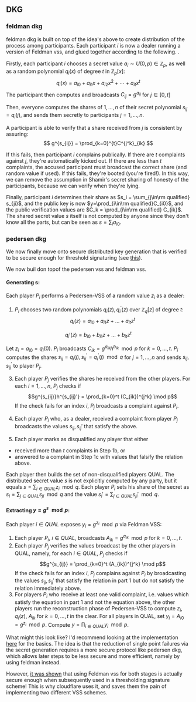
## DKG

### feldman dkg

feldman dkg is built on top of the idea's above to create distribution of the process among participants. Each participant $i$ is now a dealer running a version of Feldman vss, and glued together according to the following. .

Firstly, each participant $i$ chooses a secret value $a_i\sim U(0, p)\in\mathbb{Z}_p$, as well as a random polynomial $q_i(x)$ of degree $t$ in $\mathbb{Z}_p[x]$:
$$
q_i(x) = a_{i0} + a_{i1}x + a_{i2}x^2 + \cdots + a_{it}x^t
$$
The participant then computes and broadcasts $C_{ij} = g^{a_{ij}}$ for $j\in[0, t]$

Then, everyone computes the shares of $1,\ldots,n$ of their secret polynomial $s_{ij} = q_i(j)$, and sends them secretly to participants $j=1,\ldots,n$. 

A participant is able to verify that a share received from $j$ is consistent by assuring:
$$
g^{s_{ij}} = \prod_{k=0}^{t}C^{j^k}_{ik}
$$

If this fails, then participant $i$ complains publically. If there are $t$ complaints against $j$, they're automatically kicked out. If there are less than $t$ complaints, the accused participant must broadcast the correct share (and random value if used). If this fails, they're booted (you're fired!). In this way, we can remove the assumption in Shamir's secret sharing of honesty of the participants, because we can verify when they're lying.

Finally, participant $i$ determines their share as $s_i = \sum_{j\in\rm qualified} s_{ji}$, and the public key is now $y=\prod_{i\in\rm qualified}C_{i0}$, and the public verification values are $C_k = \prod_{i\in\rm qualified} C_{ik}$. The shared secret value $s$ itself is not computed by anyone since they don't know all the parts, but can be seen as $s=\sum_i a_{i0}$. 

### pedersen dkg

We now finally move onto secure distributed key generation that is verified to be secure enough for threshold signaturing (see [this](https://link.springer.com/content/pdf/10.1007/3-540-48910-X_21.pdf)). 

We now buil don topof the pedersen vss and feldman vss.

#### Generating s:

Each player $P_i$ performs a Pedersen-VSS of a random value $z_i$ as a dealer:
1.  $P_i$ chooses two random polynomials $q_i(z), q_i^\prime(z)$ over $\mathbb{Z}_q[z]$ of degree $t$:
$$q_i(z) = a_{i0} + a_{i1}z + \ldots + a_{it}z^t$$

$$q_i'(z) = b_{i0} + b_{i1}z + \ldots + b_{it}z^t$$

Let $z_i = a_{i0} = q_i(0)$. $P_i$ broadcasts $C_{ik} = g^{a_{ik}}h^{b_{ik}} \mod p$ for $k = 0,\ldots,t$. $P_i$ computes the shares $s_{ij} = q_i(j), s_{ij}^\prime = q_i^\prime(j) \mod q$ for $j = 1,\ldots,n$ and sends $s_{ij}, s_{ij}^\prime$ to player $P_j$.

3.  Each player $P_j$ verifies the shares he received from the other players. For each $i = 1,\ldots,n$, $P_j$ checks if
$$g^{s_{ij}}h^{s_{ij}'} = \prod_{k=0}^t (C_{ik})^{j^k} \mod p$$ 
If the check fails for an index $i$, $P_j$ broadcasts a complaint against $P_i$.

4.  Each player $P_i$ who, as a dealer, received a complaint from player $P_j$ broadcasts the values $s_{ij}, s_{ij}'$ that satisfy the above.
5.  Each player marks as disqualified any player that either
- received more than $t$ complaints in Step 1b, or
- answered to a complaint in Step 1c with values that falsify the relation above.
  
Each player then builds the set of non-disqualified players QUAL. The distributed secret value $s$ is not explicitly computed by any party, but it equals $s = \sum_{i \in QUAL} z_i \mod q$. Each player $P_i$ sets his share of the secret as $s_i = \sum_{j \in QUAL} s_{ji} \mod q$ and the value $s_i' = \sum_{j \in QUAL} s_{ji}' \mod q$.

#### Extracting $y = g^s \mod p$:

Each player $i \in QUAL$ exposes $y_i = g^{z_i} \mod p$ via Feldman VSS:

1.  Each player $P_i$, $i \in QUAL$, broadcasts $A_{ik} = g^{a_{ik}} \mod p$ for $k = 0,\ldots,t$.
2.  Each player $P_j$ verifies the values broadcast by the other players in QUAL, namely, for each $i \in QUAL$, $P_j$ checks if
$$g^{s_{ij}} = \prod_{k=0}^t (A_{ik})^{j^k} \mod p$$
If the check fails for an index $i$, $P_j$ complains against $P_i$ by broadcasting the values $s_{ij}, s_{ij}'$ that satisfy the relation in part 1 but do not satisfy the relation immediately above.
3.  For players $P_i$ who receive at least one valid complaint, i.e. values which satisfy the equation in part 1 and not the equation above, the other players run the reconstruction phase of Pedersen-VSS to compute $z_i$, $q_i(z)$, $A_{ik}$ for $k = 0,\ldots,t$ in the clear. For all players in QUAL, set $y_i = A_{i0} = g^{z_i} \mod p$. Compute $y = \prod_{i \in QUAL} y_i \mod p$.

What might this look like? I'd recommend looking at the implementation [here](https://docs.rs/secret_sharing_and_dkg/latest/src/secret_sharing_and_dkg/pedersen_dvss.rs.html#1-341) for the basics. The idea is that the reduction of single point failures via the secret generation requires a more secure protocol like pedersen dkg, which allows later steps to be less secure and more efficient, namely by using feldman instead.

However, [it was shown](https://www.researchgate.net/publication/2558744_Revisiting_the_Distributed_Key_Generation_for_Discrete-Log_Based_Cryptosystems) that using Feldman vss for both stages is actually secure enough when subsequently used in a thresholding signature scheme! This is why cloudflare uses it, and saves them the pain of implementing two different VSS schemes.


